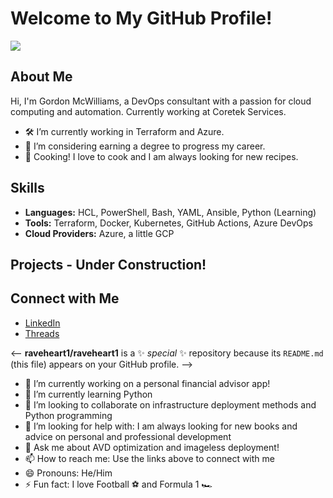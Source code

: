 # Welcome to My GitHub Profile!
![](https://komarev.com/ghpvc/?username=raveheart1)
## About Me
Hi, I'm Gordon McWilliams, a DevOps consultant with a passion for cloud computing and automation. Currently working at Coretek Services.

- 🛠️ I’m currently working in Terraform and Azure.
- 💼 I’m considering earning a degree to progress my career.
- 🍳 Cooking! I love to cook and I am always looking for new recipes.

## Skills
- **Languages:** HCL, PowerShell, Bash, YAML, Ansible, Python (Learning)
- **Tools:** Terraform, Docker, Kubernetes, GitHub Actions, Azure DevOps
- **Cloud Providers:** Azure, a little GCP

## Projects - Under Construction!
<!--
- [Project 1](https://github.com/yourusername/project1): Brief description of the project.
- [Project 2](https://github.com/yourusername/project2): Brief description of the project.
-->

## Connect with Me
- [LinkedIn](https://www.linkedin.com/in/gordon-k-mcwilliams-945556158/)
- [Threads](https://www.threads.net/@therealgkm)


<--
**raveheart1/raveheart1** is a ✨ _special_ ✨ repository because its `README.md` (this file) appears on your GitHub profile.
-->

- 🔭 I’m currently working on a personal financial advisor app!
- 🌱 I’m currently learning Python
- 👯 I’m looking to collaborate on infrastructure deployment methods and Python programming
- 🤔 I’m looking for help with: I am always looking for new books and advice on personal and professional development
- 💬 Ask me about AVD optimization and imageless deployment!
- 📫 How to reach me: Use the links above to connect with me
- 😄 Pronouns: He/Him
- ⚡ Fun fact: I love Football ⚽ and Formula 1 🏎️

